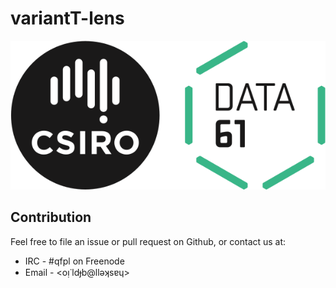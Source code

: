 # variantT-lens

![CSIRO's Data61 Logo](https://raw.githubusercontent.com/qfpl/assets/master/data61-transparent-bg.png)

## Contribution

Feel free to file an issue or pull request on Github, or contact us at:
* IRC - #qfpl on Freenode
* Email - <oᴉ˙ldɟb@llǝʞsɐɥ>
